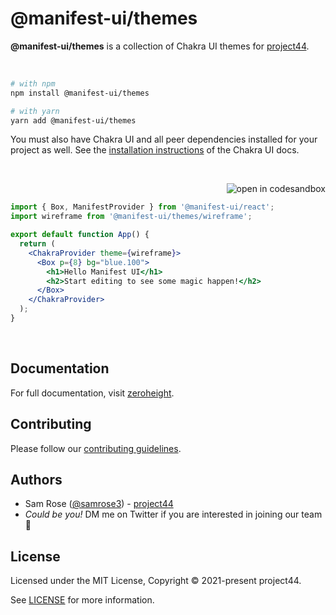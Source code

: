 # @manifest-ui/themes

**@manifest-ui/themes** is a collection of Chakra UI themes for [project44](https://stitches.dev).

<p><br /></p>

```sh
# with npm
npm install @manifest-ui/themes

# with yarn
yarn add @manifest-ui/themes
```

You must also have Chakra UI and all peer dependencies installed for your project as well. See the [installation instructions](https://chakra-ui.com/docs/getting-started#installation) of the Chakra UI docs.

<p><br /></p>

<a href="https://codesandbox.io/s/manifest-ui-e8z8c"><img src="https://img.shields.io/badge/-Edit_in_Sandbox-2b354f?logo=codesandbox&style=flat-square" alt="open in codesandbox" valign="middle" align="right"></a>

<br />

```jsx
import { Box, ManifestProvider } from '@manifest-ui/react';
import wireframe from '@manifest-ui/themes/wireframe';

export default function App() {
  return (
    <ChakraProvider theme={wireframe}>
      <Box p={8} bg="blue.100">
        <h1>Hello Manifest UI</h1>
        <h2>Start editing to see some magic happen!</h2>
      </Box>
    </ChakraProvider>
  );
}
```

<p><br /></p>

## Documentation

For full documentation, visit [zeroheight](https://zeroheight.com/27d9b4710).

## Contributing

Please follow our [contributing guidelines](./CONTRIBUTING.md).

## Authors

- Sam Rose ([@samrose3](https://twitter.com/_samrose3_)) - [project44](https://project44.com)
- _Could be you!_ DM me on Twitter if you are interested in joining our team 🎉

## License

Licensed under the MIT License, Copyright © 2021-present project44.

See [LICENSE](./LICENSE.md) for more information.
